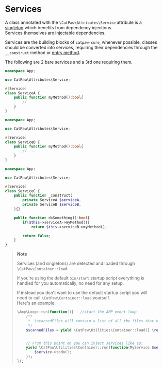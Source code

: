 # Services


A class annotated with the `\CatPaw\Attributes\Service` attribute is a [singleton](https://en.wikipedia.org/wiki/Singleton_pattern) which benefits from dependency injections.<br/>
Services themselves are injectable dependencies.


Services are the building blocks of `catpaw-core`, whenever possible, classes should be converted into services, requiring their dependencies through the `__construct` method or [entry method](https://github.com/tncrazvan/catpaw-core/blob/main/docs/5.Entry.md).


The following are 2 bare services and a 3rd one requiring them.

```php
namespace App;

use CatPaw\Attributes\Service;

#[Service]
class ServiceA {
    public function myMethod():bool{
        // ...
    }
}
```

```php
namespace App;

use CatPaw\Attributes\Service;

#[Service]
class ServiceB {
    public function myMethod():bool{
        // ...
    }
}
```

```php
namespace App;

use CatPaw\Attributes\Service;

#[Service]
class ServiceC {
    public function _construct(
        private ServiceA $serviceA,
        private ServiceB $serviceB,
    ){}

    public function doSomething():bool{
        if($this->serviceA->myMethod())
            return $this->serviceB->myMethod();

        return false;
    }
}
```

> **Note**
>
>Services (and singletons) are detected and loaded through `\CatPaw\Container::load`.
>
> If you're using the default `bin/start` startup script everything is handled for you automatically, no need for any setup.
> 
> If instead you don't want to use the default startup script you will need to call `\CatPaw\Container::load` yourself.<br/>
> Here's an example:<br/>
> 
> ```php
> \Amp\Loop::run(function(){   //start the AMP event loop
>     /**
>      *  $scannedFiles will contain a list of all the files that have been scanned.
>      */
>     $scannedFiles = yield \CatPaw\Utilities\Container::load([ \realpath('./src/lib') ]);
> 
> 
>     // From this point on you can inject services like so:
>     yield \CatPaw\Utilities\Container::run(function(MyService $service){
>         $service->todo();
>     });
> });
> 
> ```
